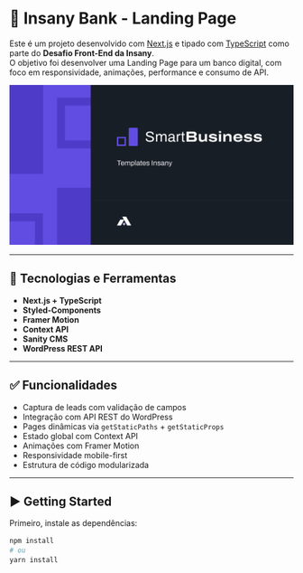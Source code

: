 # 💸 Insany Bank - Landing Page

Este é um projeto desenvolvido com [Next.js](https://nextjs.org) e tipado com [TypeScript](https://www.typescriptlang.org/) como parte do **Desafio Front-End da Insany**.  
O objetivo foi desenvolver uma Landing Page para um banco digital, com foco em responsividade, animações, performance e consumo de API.

![Preview do Projeto](./public/Cover.svg)

---

## 🔧 Tecnologias e Ferramentas

- **Next.js + TypeScript**
- **Styled-Components**
- **Framer Motion**
- **Context API**
- **Sanity CMS**
- **WordPress REST API**

---

## ✅ Funcionalidades

- Captura de leads com validação de campos
- Integração com API REST do WordPress
- Pages dinâmicas via `getStaticPaths` + `getStaticProps`
- Estado global com Context API
- Animações com Framer Motion
- Responsividade mobile-first
- Estrutura de código modularizada

---

## ▶️ Getting Started

Primeiro, instale as dependências:

```bash
npm install
# ou
yarn install
